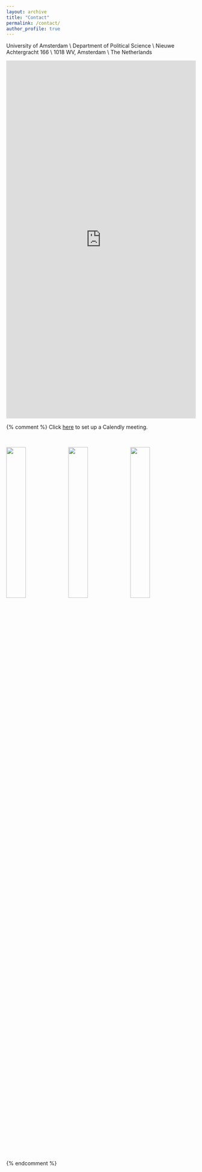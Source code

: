 ```yaml
---
layout: archive
title: "Contact"
permalink: /contact/
author_profile: true
---
```


University of Amsterdam \\
Department of Political Science \\
Nieuwe Achtergracht 166 \\
1018 WV, Amsterdam \\ 
The Netherlands 

<iframe src="https://calendly.com/trevor-incerti" width="100%" height="950" scrolling="no" frameborder="0"></iframe>

{% comment %}
Click [here](https://calendly.com/trevor-incerti/) to set up a Calendly meeting. 

&nbsp;

 <p float="left">
  <img src="https://www.trevorincerti.com/images/corruption.jpeg" width="32%" />
  <img src="https://www.trevorincerti.com/images/revolving_door.jpeg" width="32%" />
  <img src="https://www.trevorincerti.com/images/zoning.jpeg" width="32%" /> 
</p>

<!-- Calendly inline widget begin -->
<div class="calendly-inline-widget" data-url="https://calendly.com/trevor-incerti/30-minute-meetings" style="min-width:320px;height:630px;"></div>
<script type="text/javascript" src="https://assets.calendly.com/assets/external/widget.js" async></script>
<!-- Calendly inline widget end -->
{% endcomment %}
